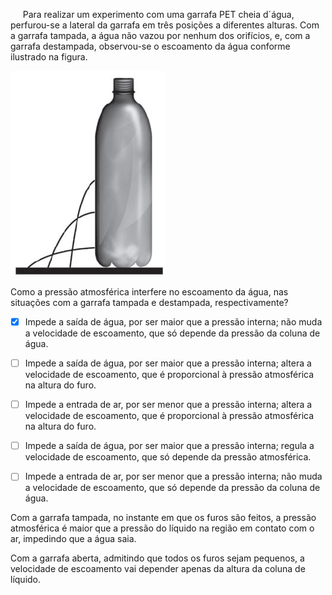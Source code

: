 

     Para realizar um experimento com uma garrafa PET cheia d´água, perfurou-se a lateral da garrafa em três posições a diferentes alturas. Com a garrafa tampada, a água não vazou por nenhum dos orifícios, e, com a garrafa destampada, observou-se o escoamento da água conforme ilustrado na figura.

![](d522d8a5-1bcd-9b6d-f8e7-1c06c15892b6.png)

Como a pressão atmosférica interfere no escoamento da água, nas situações com a garrafa tampada e destampada, respectivamente?



- [x] Impede a saída de água, por ser maior que a pressão interna; não muda a velocidade de escoamento, que só depende da pressão da coluna de água.
- [ ] Impede a saída de água, por ser maior que a pressão interna; altera a velocidade de escoamento, que é proporcional à pressão atmosférica na altura do furo.
- [ ] Impede a entrada de ar, por ser menor que a pressão interna; altera a velocidade de escoamento, que é proporcional à pressão atmosférica na altura do furo.
- [ ] Impede a saída de água, por ser maior que a pressão interna; regula a velocidade de escoamento, que só depende da pressão atmosférica.
- [ ] Impede a entrada de ar, por ser menor que a pressão interna; não muda a velocidade de escoamento, que só depende da pressão da coluna de água.


Com a garrafa tampada, no instante em que os furos são feitos, a pressão atmosférica é maior que a pressão do líquido na região em contato com o ar, impedindo que a água saia.

Com a garrafa aberta, admitindo que todos os furos sejam pequenos, a velocidade de escoamento vai depender apenas da altura da coluna de líquido.
